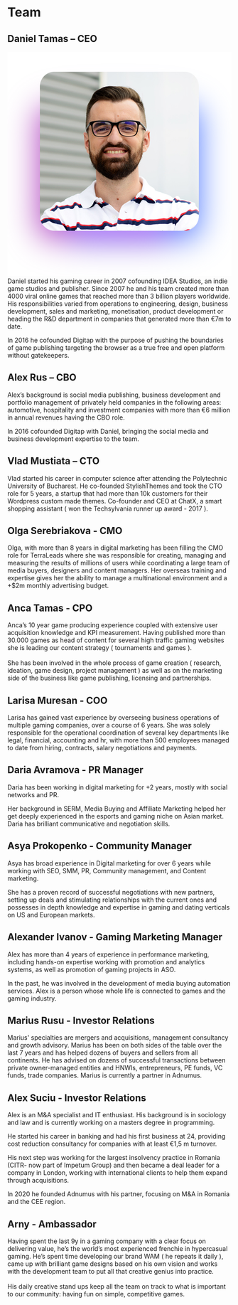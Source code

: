 # Team

## **Daniel Tamas – CEO**

![](.gitbook/assets/wam_danieltamas.png) Daniel started his gaming career in 2007 cofounding IDEA Studios, an indie game studios and publisher. Since 2007 he and his team created more than 4000 viral online games that reached more than 3 billion players worldwide. His responsibilities varied from operations to engineering, design, business development, sales and marketing, monetisation, product development or heading the R\&D department in companies that generated more than €7m to date.

In 2016 he cofounded Digitap with the purpose of pushing the boundaries of game publishing targeting the browser as a true free and open platform without gatekeepers.

## **Alex Rus – CBO**

Alex’s background is social media publishing, business development and portfolio management of privately held companies in the following areas: automotive, hospitality and investment companies with more than €6 million in annual revenues having the CBO role.

In 2016 cofounded Digitap with Daniel, bringing the social media and business development expertise to the team.

## **Vlad Mustiata – CTO**

Vlad started his career in computer science after attending the Polytechnic University of Bucharest. He co-founded StylishThemes and took the CTO role for 5 years, a startup that had more than 10k customers for their Wordpress custom made themes. Co-founder and CEO at ChatX, a smart shopping assistant ( won the Techsylvania runner up award - 2017 ).

## **Olga Serebriakova - CMO**

Olga, with more than 8 years in digital marketing has been filling the CMO role for TerraLeads where she was responsible for creating, managing and measuring the results of millions of users while coordinating a large team of media buyers, designers and content managers. Her overseas training and expertise gives her the ability to manage a multinational environment and a +$2m monthly advertising budget.

## **Anca Tamas - CPO**

Anca’s 10 year game producing experience coupled with extensive user acquisition knowledge and KPI measurement. Having published more than 30.000 games as head of content for several high traffic gaming websites she is leading our content strategy ( tournaments and games ).\
\
She has been involved in the whole process of game creation ( research, ideation, game design, project management ) as well as on the marketing side of the business like game publishing, licensing and partnerships.

## **Larisa Muresan - COO**

Larisa has gained vast experience by overseeing business operations of multiple gaming companies, over a course of 6 years. She was solely responsible for the operational coordination of several key departments like legal, financial, accounting and hr, with more than 500 employees managed to date from hiring, contracts, salary negotiations and payments.

## **Daria Avramova - PR Manager**

Daria has been working in digital marketing for +2 years, mostly with social networks and PR.

Her background in SERM, Media Buying and Affiliate Marketing helped her get deeply experienced in the esports and gaming niche on Asian market. Daria has brilliant communicative and negotiation skills.

## **Asya Prokopenko - Community Manager**

Asya has broad experience in Digital marketing for over 6 years while working with SEO, SMM, PR, Community management, and Content marketing.

She has a proven record of successful negotiations with new partners, setting up deals and stimulating relationships with the current ones and possesses in depth knowledge and expertise in gaming and dating verticals on US and European markets.

## **Alexander Ivanov - Gaming Marketing Manager**

Alex has more than 4 years of experience in performance marketing, including hands-on expertise working with promotion and analytics systems, as well as promotion of gaming projects in ASO.

In the past, he was involved in the development of media buying automation services. Alex is a person whose whole life is connected to games and the gaming industry.

## **Marius Rusu - Investor Relations**

Marius' specialties are mergers and acquisitions, management consultancy and growth advisory. Marius has been on both sides of the table over the last 7 years and has helped dozens of buyers and sellers from all continents. He has advised on dozens of successful transactions between private owner-managed entities and HNWIs, entrepreneurs, PE funds, VC funds, trade companies. Marius is currently a partner in Adnumus.

## **Alex Suciu - Investor Relations**

Alex is an M\&A specialist and IT enthusiast. His background is in sociology and law and is currently working on a masters degree in programming.

He started his career in banking and had his first business at 24, providing cost reduction consultancy for companies with at least €1,5 m turnover.

His next step was working for the largest insolvency practice in Romania (CITR- now part of Impetum Group) and then became a deal leader for a company in London, working with international clients to help them expand through acquisitions.

In 2020 he founded Adnumus with his partner, focusing on M\&A in Romania and the CEE region.

## Arny - Ambassador

Having spent the last 9y in a gaming company with a clear focus on delivering value, he’s the world’s most experienced frenchie in hypercasual gaming. He’s spent time developing our brand WAM ( he repeats it daily ), came up with brilliant game designs based on his own vision and works with the development team to put all that creative genius into practice.\
\
His daily creative stand ups keep all the team on track to what is important to our community: having fun on simple, competitive games.

